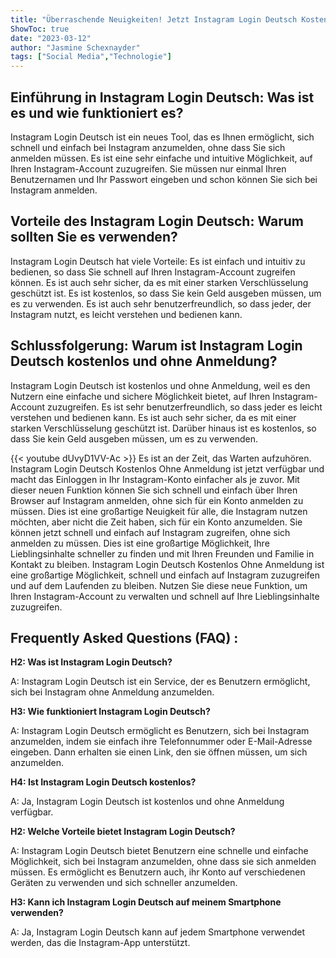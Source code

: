 ```yaml
---
title: "Überraschende Neuigkeiten! Jetzt Instagram Login Deutsch Kostenlos Ohne Anmeldung!"
ShowToc: true 
date: "2023-03-12"
author: "Jasmine Schexnayder" 
tags: ["Social Media","Technologie"]
---
```

## Einführung in Instagram Login Deutsch: Was ist es und wie funktioniert es?

Instagram Login Deutsch ist ein neues Tool, das es Ihnen ermöglicht, sich schnell und einfach bei Instagram anzumelden, ohne dass Sie sich anmelden müssen. Es ist eine sehr einfache und intuitive Möglichkeit, auf Ihren Instagram-Account zuzugreifen. Sie müssen nur einmal Ihren Benutzernamen und Ihr Passwort eingeben und schon können Sie sich bei Instagram anmelden.

## Vorteile des Instagram Login Deutsch: Warum sollten Sie es verwenden?

Instagram Login Deutsch hat viele Vorteile: Es ist einfach und intuitiv zu bedienen, so dass Sie schnell auf Ihren Instagram-Account zugreifen können. Es ist auch sehr sicher, da es mit einer starken Verschlüsselung geschützt ist. Es ist kostenlos, so dass Sie kein Geld ausgeben müssen, um es zu verwenden. Es ist auch sehr benutzerfreundlich, so dass jeder, der Instagram nutzt, es leicht verstehen und bedienen kann.

## Schlussfolgerung: Warum ist Instagram Login Deutsch kostenlos und ohne Anmeldung?

Instagram Login Deutsch ist kostenlos und ohne Anmeldung, weil es den Nutzern eine einfache und sichere Möglichkeit bietet, auf Ihren Instagram-Account zuzugreifen. Es ist sehr benutzerfreundlich, so dass jeder es leicht verstehen und bedienen kann. Es ist auch sehr sicher, da es mit einer starken Verschlüsselung geschützt ist. Darüber hinaus ist es kostenlos, so dass Sie kein Geld ausgeben müssen, um es zu verwenden.

{{< youtube dUvyD1VV-Ac >}} 
Es ist an der Zeit, das Warten aufzuhören. Instagram Login Deutsch Kostenlos Ohne Anmeldung ist jetzt verfügbar und macht das Einloggen in Ihr Instagram-Konto einfacher als je zuvor. Mit dieser neuen Funktion können Sie sich schnell und einfach über Ihren Browser auf Instagram anmelden, ohne sich für ein Konto anmelden zu müssen. Dies ist eine großartige Neuigkeit für alle, die Instagram nutzen möchten, aber nicht die Zeit haben, sich für ein Konto anzumelden. Sie können jetzt schnell und einfach auf Instagram zugreifen, ohne sich anmelden zu müssen. Dies ist eine großartige Möglichkeit, Ihre Lieblingsinhalte schneller zu finden und mit Ihren Freunden und Familie in Kontakt zu bleiben. Instagram Login Deutsch Kostenlos Ohne Anmeldung ist eine großartige Möglichkeit, schnell und einfach auf Instagram zuzugreifen und auf dem Laufenden zu bleiben. Nutzen Sie diese neue Funktion, um Ihren Instagram-Account zu verwalten und schnell auf Ihre Lieblingsinhalte zuzugreifen.

## Frequently Asked Questions (FAQ) :
**H2: Was ist Instagram Login Deutsch?**

A: Instagram Login Deutsch ist ein Service, der es Benutzern ermöglicht, sich bei Instagram ohne Anmeldung anzumelden. 

**H3: Wie funktioniert Instagram Login Deutsch?**

A: Instagram Login Deutsch ermöglicht es Benutzern, sich bei Instagram anzumelden, indem sie einfach ihre Telefonnummer oder E-Mail-Adresse eingeben. Dann erhalten sie einen Link, den sie öffnen müssen, um sich anzumelden. 

**H4: Ist Instagram Login Deutsch kostenlos?**

A: Ja, Instagram Login Deutsch ist kostenlos und ohne Anmeldung verfügbar. 

**H2: Welche Vorteile bietet Instagram Login Deutsch?**

A: Instagram Login Deutsch bietet Benutzern eine schnelle und einfache Möglichkeit, sich bei Instagram anzumelden, ohne dass sie sich anmelden müssen. Es ermöglicht es Benutzern auch, ihr Konto auf verschiedenen Geräten zu verwenden und sich schneller anzumelden. 

**H3: Kann ich Instagram Login Deutsch auf meinem Smartphone verwenden?**

A: Ja, Instagram Login Deutsch kann auf jedem Smartphone verwendet werden, das die Instagram-App unterstützt.


